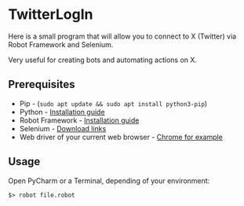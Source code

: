# TwitterLogIn

Here is a small program that will allow you to connect to X (Twitter) via Robot Framework and Selenium.

Very useful for creating bots and automating actions on X.


## Prerequisites

- Pip - (`sudo apt update && sudo apt install python3-pip`)
- Python - [Installation guide](https://robotframework.org/robotframework/latest/RobotFrameworkUserGuide.html#python-installation)
- Robot Framework - [Installation guide](https://robotframework.org/robotframework/latest/RobotFrameworkUserGuide.html#installing-using-pip)
- Selenium - [Download links](https://www.selenium.dev/downloads/)
- Web driver of your current web browser - [Chrome for example](https://googlechromelabs.github.io/chrome-for-testing/#stable)

## Usage

Open PyCharm or a Terminal, depending of your environment:

    $> robot file.robot

